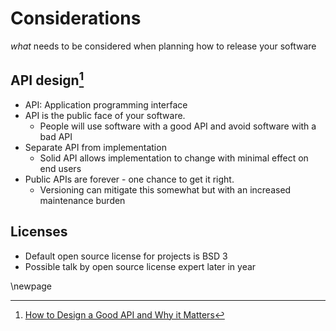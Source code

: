 
# Considerations

*what* needs to be considered when planning how to release your software

## API design[^api_design]

* API: Application programming interface
* API is the public face of your software.
  * People will use software with a good API and avoid software with a bad API
* Separate API from implementation
  * Solid API allows implementation to change with minimal effect on end users
* Public APIs are forever - one chance to get it right.
  * Versioning can mitigate this somewhat but with an increased maintenance burden

## Licenses

* Default open source license for projects is BSD 3
* Possible talk by open source license expert later in year

[^semantic_versioning]: [Semantic versioning](https://semver.org/)
[^api_design]: [How to Design a Good API and Why it Matters](http://fwdinnovations.net/whitepaper/APIDesign.pdf)


\newpage